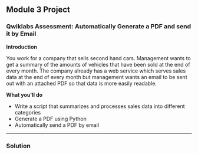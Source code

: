 ## Module 3 Project

### Qwiklabs Assessment: Automatically Generate a PDF and send it by Email

**Introduction**

You work for a company that sells second hand cars. Management wants to get a summary of the amounts of vehicles that have been sold at the end of every month. The company already has a web service which serves sales data at the end of every month but management wants an email to be sent out with an attached PDF so that data is more easily readable.

**What you'll do**

- Write a script that summarizes and processes sales data into different categories
- Generate a PDF using Python
- Automatically send a PDF by email 

---

### Solution

